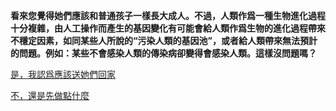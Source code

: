 **看來您覺得她們應該和普通孩子一樣長大成人。不過，人類作爲一種生物進化過程十分複雜，由人工操作而產生的基因變化有可能會給人類作爲生物的進化過程帶來不穩定因素，如同某些人所說的“污染人類的基因池”，或者給人類帶來無法預計的問題。例如：某些不會感染人類的傳染病卻變得會感染人類。這樣沒問題嗎？**

[是，我認爲應該送她們回家](end1.md)

[不，還是先做點什麼](branch2.md)
